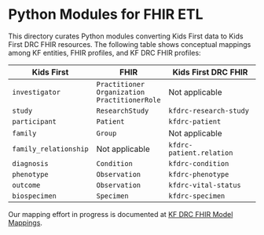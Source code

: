 # Python Modules for FHIR ETL

This directory curates Python modules converting Kids First data to Kids First DRC FHIR resources.
The following table shows conceptual mappings among KF entities, FHIR profiles, and KF DRC FHIR profiles:

| Kids First | FHIR | Kids First DRC FHIR |
|--|--|--|
| `investigator` | `Practitioner` <br> `Organization` <br> `PractitionerRole` | Not applicable |
| `study` | `ResearchStudy` | `kfdrc-research-study` |
| `participant` | `Patient` | `kfdrc-patient` |
| `family` | `Group` | Not applicable |
| `family_relationship` | Not applicable | `kfdrc-patient.relation` |
| `diagnosis` | `Condition` | `kfdrc-condition` |
| `phenotype` | `Observation` | `kfdrc-phenotype` |
| `outcome` | `Observation` | `kfdrc-vital-status` |
| `biospecimen` | `Specimen` | `kfdrc-specimen` |

Our mapping effort in progress is documented at [KF DRC FHIR Model Mappings](https://docs.google.com/spreadsheets/d/19tQnE75UzvP_k29D-QprbsJ-6ZO2PdUmKPiWHKkcTEg/edit#gid=1197884015).
